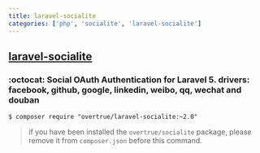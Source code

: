 ```yaml
---
title: laravel-socialite
categories: ['php', 'socialite', 'laravel-socialite']
---
```

## [laravel-socialite](https://github.com/overtrue/laravel-socialite)

### :octocat: Social OAuth Authentication for Laravel 5. drivers: facebook, github, google, linkedin, weibo, qq, wechat and douban


```
$ composer require "overtrue/laravel-socialite:~2.0"
```
> if you have been installed the `overtrue/socialite` package, please remove it from `composer.json` before this command.
